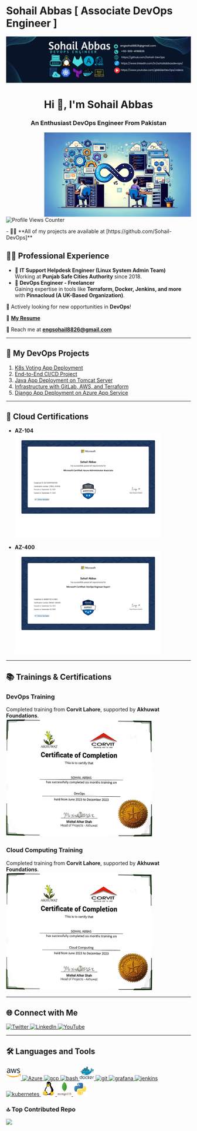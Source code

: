 # Sohail Abbas [ Associate DevOps Engineer ]
![DevOps Banner](https://github.com/Sohail-DevOps/Sohail-DevOps/blob/main/LinkedIN%20Banner%20DevOps.png)

<h1 align="center">Hi 👋, I'm Sohail Abbas</h1>
<h3 align="center">An Enthusiast DevOps Engineer From Pakistan</h3>

<img align="right" alt="DevOps" width="400" src="https://github.com/Sohail-DevOps/Sohail-DevOps/blob/main/devops.png">

<p align="left">
  <img src="https://komarev.com/ghpvc/?username=sohail-devops&label=Profile%20views&color=0e75b6&style=flat" alt="Profile Views Counter" />
</p>
- 👨‍💻 **All of my projects are available at [https://github.com/Sohail-DevOps]**


## 👨‍💻 Professional Experience

- 🌟 **IT Support Helpdesk Engineer (Linux System Admin Team)**  
  Working at **Punjab Safe Cities Authority** since 2018.  
- 🌟 **DevOps Engineer - Freelancer**  
  Gaining expertise in tools like **Terraform, Docker, Jenkins, and more** with **Pinnacloud (A UK-Based Organization)**.  

🤝 Actively looking for new opportunities in **DevOps**!  

📄 **[My Resume](https://drive.google.com/file/d/1_6k97jquH5dqQ8W_3QR6rMrPvlfwl4fD/view?usp=sharing)**

📧 Reach me at **engsohail8826@gmail.com**

---

## 🚀 My DevOps Projects
1. [K8s Voting App Deployment](https://www.linkedin.com/posts/sohailabbasdevops_k8s-cloud-application-activity-7217286884333350916-SFTX)  
2. [End-to-End CI/CD Project](https://www.linkedin.com/posts/sohailabbasdevops_devops-ci-cd-activity-7216470257022955520-vxf-)  
3. [Java App Deployment on Tomcat Server](https://www.linkedin.com/posts/sohailabbasdevops_devops-aws-maven-activity-7233969070822350848-imtq)  
4. [Infrastructure with GitLab, AWS, and Terraform](https://www.linkedin.com/posts/sohailabbasdevops_%E2%84%8D%F0%9D%95%96%F0%9D%95%9D%F0%9D%95%9D%F0%9D%95%A0-%F0%9D%95%83%F0%9D%95%9A%F0%9D%95%9F%F0%9D%95%9C%F0%9D%95%96%F0%9D%95%95%F0%9D%95%80%F0%9D%95%9F-%F0%9D%94%BD%F0%9D%95%92%F0%9D%95%9E%F0%9D%95%9A%F0%9D%95%9D%F0%9D%95%AA-activity-7235380753390305282-T5Yj)  
5. [Django App Deployment on Azure App Service](https://www.linkedin.com/posts/sohailabbasdevops_%E2%84%8D%F0%9D%95%96%F0%9D%95%9D%F0%9D%95%9D%F0%9D%95%A0-%F0%9D%95%83%F0%9D%95%9A%F0%9D%95%9F%F0%9D%95%9C%F0%9D%95%96%F0%9D%95%95%F0%9D%95%80%F0%9D%95%9F-%F0%9D%94%BD%F0%9D%95%92%F0%9D%95%9E%F0%9D%95%9A%F0%9D%95%9D%F0%9D%95%AA-activity-7236753416343977984-7fX3)  

---

## 🏅 Cloud Certifications
- **AZ-104**  
  <img src="https://github.com/Sohail-DevOps/Sohail-DevOps/blob/main/AZ-104.png" alt="AZ-104" width="400">
  
- **AZ-400**  
  <img src="https://github.com/Sohail-DevOps/Sohail-DevOps/blob/main/AZ-400.png" alt="AZ-400" width="400">

---

## 📚 Trainings & Certifications
### DevOps Training  
Completed training from **Corvit Lahore**, supported by **Akhuwat Foundations**.  
<img src="https://github.com/Sohail-DevOps/Sohail-DevOps/blob/main/Devops.jpeg" alt="DevOps Training" width="400">

### Cloud Computing Training  
Completed training from **Corvit Lahore**, supported by **Akhuwat Foundations**.  
<img src="https://github.com/Sohail-DevOps/Sohail-DevOps/blob/main/Cloud.jpg" alt="Cloud Training" width="400">

---

## 🌐 Connect with Me
<p align="left">
  <a href="https://twitter.com/https://github.com/sohail-devops/sohail-abbas-devops-engineer" target="_blank">
    <img src="https://raw.githubusercontent.com/rahuldkjain/github-profile-readme-generator/master/src/images/icons/Social/twitter.svg" alt="Twitter" height="30" width="40">
  </a>
  <a href="https://linkedin.com/in/sohail abbas" target="_blank">
    <img src="https://raw.githubusercontent.com/rahuldkjain/github-profile-readme-generator/master/src/images/icons/Social/linked-in-alt.svg" alt="LinkedIn" height="30" width="40">
  </a>
  <a href="https://www.youtube.com/c/https://www.youtube.com/@user-vs9jb1bz5j/videos" target="_blank">
    <img src="https://raw.githubusercontent.com/rahuldkjain/github-profile-readme-generator/master/src/images/icons/Social/youtube.svg" alt="YouTube" height="30" width="40">
  </a>
</p>

---

## 🛠️ Languages and Tools
<p align="left">
  <a href="https://aws.amazon.com" target="_blank" rel="noreferrer">
    <img src="https://raw.githubusercontent.com/devicons/devicon/master/icons/amazonwebservices/amazonwebservices-original-wordmark.svg" alt="AWS" width="40" height="40">
  </a>
  <a href="https://azure.microsoft.com/en-in/" target="_blank" rel="noreferrer">
    <img src="https://www.vectorlogo.zone/logos/microsoft_azure/microsoft_azure-icon.svg" alt="Azure" width="40" height="40">
  </a>
 <a href="https://cloud.google.com/" target="_blank" rel="noreferrer"> 
    <img src="https://www.vectorlogo.zone/logos/google_cloud/google_cloud-icon.svg" alt="gcp" width="40" height="40"/> 
  </a>
  <a href="https://www.gnu.org/software/bash/" target="_blank" rel="noreferrer"> 
    <img src="https://www.vectorlogo.zone/logos/gnu_bash/gnu_bash-icon.svg" alt="bash" width="40" height="40"/> 
  </a> 
  <a href="https://www.docker.com/" target="_blank" rel="noreferrer"> 
    <img src="https://raw.githubusercontent.com/devicons/devicon/master/icons/docker/docker-original-wordmark.svg" alt="docker" width="40" height="40"/> 
  </a> 
  <a href="https://git-scm.com/" target="_blank" rel="noreferrer"> 
    <img src="https://www.vectorlogo.zone/logos/git-scm/git-scm-icon.svg" alt="git" width="40" height="40"/> 
  </a> 
  <a href="https://grafana.com" target="_blank" rel="noreferrer"> 
    <img src="https://www.vectorlogo.zone/logos/grafana/grafana-icon.svg" alt="grafana" width="40" height="40"/> 
  </a> 
  <a href="https://www.jenkins.io" target="_blank" rel="noreferrer"> 
    <img src="https://www.vectorlogo.zone/logos/jenkins/jenkins-icon.svg" alt="jenkins" width="40" height="40"/> 
  </a> 
  <a href="https://kubernetes.io" target="_blank" rel="noreferrer"> 
    <img src="https://www.vectorlogo.zone/logos/kubernetes/kubernetes-icon.svg" alt="kubernetes" width="40" height="40"/> 
  </a> 
  <a href="https://www.linux.org/" target="_blank" rel="noreferrer"> 
    <img src="https://raw.githubusercontent.com/devicons/devicon/master/icons/linux/linux-original.svg" alt="linux" width="40" height="40"/> 
  </a> 
  <a href="https://www.mongodb.com/" target="_blank" rel="noreferrer"> 
    <img src="https://raw.githubusercontent.com/devicons/devicon/master/icons/mongodb/mongodb-original-wordmark.svg" alt="mongodb" width="40" height="40"/> 
  </a> 
  <a href="https://www.python.org" target="_blank" rel="noreferrer"> 
    <img src="https://raw.githubusercontent.com/devicons/devicon/master/icons/python/python-original.svg" alt="python" width="40" height="40"/> 
  </a> 
 
</p>

### 🔝 Top Contributed Repo  
![](https://github-contributor-stats.vercel.app/api?username=Sohail-DevOps&limit=5&theme=flat&combine_all_yearly_contributions=true)

